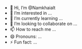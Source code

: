 - 👋 Hi, I’m @Namkhaialt
- 👀 I’m interested in ...
- 🌱 I’m currently learning ...
- 💞️ I’m looking to collaborate on ...
- 📫 How to reach me ...
- 😄 Pronouns: ...
- ⚡ Fun fact: ...

<!---
Namkhaialt/Namkhaialt is a ✨ special ✨ repository because its `README.md` (this file) appears on your GitHub profile.
You can click the Preview link to take a look at your changes.
--->
